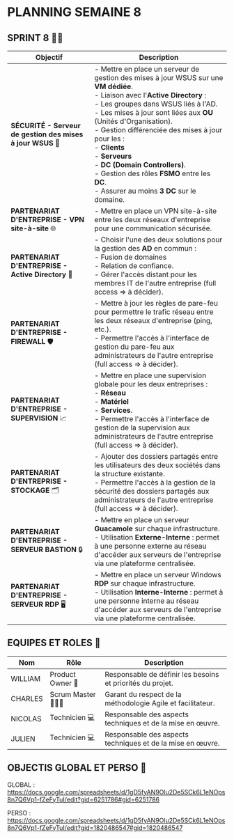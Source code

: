 # PLANNING SEMAINE 8

## SPRINT 8 🏃‍♂️

| **Objectif**                                   | **Description**                                                                                                                                                          |
|-------------------------------------------------|--------------------------------------------------------------------------------------------------------------------------------------------------------------------------|
| **SÉCURITÉ - Serveur de gestion des mises à jour WSUS** 🔐 | - Mettre en place un serveur de gestion des mises à jour WSUS sur une **VM dédiée**.<br>- Liaison avec l'**Active Directory** :<br>  - Les groupes dans WSUS liés à l'AD.<br>  - Les mises à jour sont liées aux **OU** (Unités d'Organisation).<br>- Gestion différenciée des mises à jour pour les :<br>  - **Clients**<br>  - **Serveurs**<br>  - **DC (Domain Controllers)**.<br>- Gestion des rôles **FSMO** entre les **DC**.<br>- Assurer au moins **3 DC** sur le domaine. |
| **PARTENARIAT D'ENTREPRISE - VPN site-à-site** 🌐 | - Mettre en place un VPN site-à-site entre les deux réseaux d'entreprise pour une communication sécurisée. |
| **PARTENARIAT D'ENTREPRISE - Active Directory** 🔑 | - Choisir l'une des deux solutions pour la gestion des **AD** en commun :<br>  - Fusion de domaines<br>  - Relation de confiance.<br>- Gérer l'accès distant pour les membres IT de l'autre entreprise (full access => à décider). |
| **PARTENARIAT D'ENTREPRISE - FIREWALL** 🛡️ | - Mettre à jour les règles de pare-feu pour permettre le trafic réseau entre les deux réseaux d'entreprise (ping, etc.).<br>- Permettre l'accès à l'interface de gestion du pare-feu aux administrateurs de l'autre entreprise (full access => à décider). |
| **PARTENARIAT D'ENTREPRISE - SUPERVISION** 📈 | - Mettre en place une supervision globale pour les deux entreprises :<br>  - **Réseau**<br>  - **Matériel**<br>  - **Services**.<br>- Permettre l'accès à l'interface de gestion de la supervision aux administrateurs de l'autre entreprise (full access => à décider). |
| **PARTENARIAT D'ENTREPRISE - STOCKAGE** 🗂️ | - Ajouter des dossiers partagés entre les utilisateurs des deux sociétés dans la structure existante.<br>- Permettre l'accès à la gestion de la sécurité des dossiers partagés aux administrateurs de l'autre entreprise (full access => à décider). |
| **PARTENARIAT D'ENTREPRISE - SERVEUR BASTION** 🔒 | - Mettre en place un serveur **Guacamole** sur chaque infrastructure.<br>- Utilisation **Externe-Interne** : permet à une personne externe au réseau d'accéder aux serveurs de l'entreprise via une plateforme centralisée. |
| **PARTENARIAT D'ENTREPRISE - SERVEUR RDP** 🖥️ | - Mettre en place un serveur Windows **RDP** sur chaque infrastructure.<br>- Utilisation **Interne-Interne** : permet à une personne interne au réseau d'accéder aux serveurs de l'entreprise via une plateforme centralisée. |



## EQUIPES ET ROLES 🏢

| **Nom**          | **Rôle**          | **Description**                                     |
|-------------------|-------------------|-----------------------------------------------------|
| WILLIAM | Product Owner 🎯  | Responsable de définir les besoins et priorités du projet. |
| CHARLES | Scrum Master 🧑‍🤝‍🧑    | Garant du respect de la méthodologie Agile et facilitateur.|
| NICOLAS | Technicien  💻    | Responsable des aspects techniques et de la mise en œuvre. |
| JULIEN | Technicien 💻     | Responsable des aspects techniques et de la mise en œuvre. |


## OBJECTIS GLOBAL ET PERSO 🥇

GLOBAL : https://docs.google.com/spreadsheets/d/1gD5fyAN9Olu2De5SCk6L1eNOps8n7Q6Vp1-fZeFyTuI/edit?gid=6251786#gid=6251786


PERSO : https://docs.google.com/spreadsheets/d/1gD5fyAN9Olu2De5SCk6L1eNOps8n7Q6Vp1-fZeFyTuI/edit?gid=1820486547#gid=1820486547
